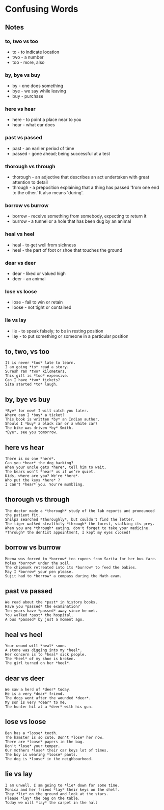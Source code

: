 # Confusing Words

## Notes

### to, two vs too

- to - to indicate location
- two - a number
- too - more, also

### by, bye vs buy

- by - one does something
- bye - we say while leaving
- buy - purchase

### here vs hear

- here - to point a place near to you
- hear - what ear does

### past vs passed

- past - an earlier period of time
- passed - gone ahead; being successful at a test

### thorough vs through

- thorough - an adjective that describes an act undertaken with great attention to detail
- through - a preposition explaining that a thing  has passed 'from one end to the other.' It also means 'during'.

### borrow vs burrow

- borrow - receive something from somebody, expecting to return it
- burrow - a tunnel or a hole that has been dug by an animal

### heal vs heel

- heal - to get well from sickness
- heel - the part of foot or shoe that touches the ground

### dear vs deer

- dear - liked or valued high
- deer - an animal

### lose vs loose

- lose - fail to win or retain
- loose - not tight or contained

### lie vs lay

- lie - to speak falsely; to be in resting position
- lay - to put something or someone in a particular position

## to, two, vs too

```
It is never *too* late to learn.
I am going *to* read a story.
Suresh ran *two* kilometers.
This gift is *too* expensive.
Can I have *two* tickets?
Sita started *to* laugh.
```

## by, bye vs buy

```
*Bye* for now! I will catch you later.
Where can I *buy* a ticket?
This book is written *by* an Indian author.
Should I *buy* a black car or a white car?
The bike was driven *by* Smith.
*Bye*, see you tomorrow.
```

## here vs hear

```
There is no one *here*.
Can you *hear* the dog barking?
When your uncle gets *here*, tell him to wait.
The bears won't *hear* us if we're quiet.
Kids, where are you? We're *here*.
Who put the keys *here* ?
I can't *hear* you. You're mumbling.
```

## thorough vs through

```
The doctor made a *thorough* study of the lab reports and pronounced the patient fit.
Shilpa searched *thoroughly*, but couldn't find the letter.
The tiger walked stealthily *through* the forest, stalking its prey.
When you are *through* eating, don't forget to take your medicine.
*Through* the dentist appointment, I kept my eyes closed!
```

## borrow vs burrow

```
Meena was forced to *borrow* ten rupees from Sarita for her bus fare.
Moles *burrow* under the soil.
The chipmunk retreated into its *burrow* to feed the babies.
May I *borrow* your pen please.
Sujit had to *borrow* a compass during the Math evam.
```

## past vs passed

```
We read about the *past* in history books.
Have you *passed* the examination?
Ten years have *passed* away since he met.
You walked *past* the hospital.
A bus *passed* by just a moment ago.
```

## heal vs heel

```
Your wound will *heal* soon.
A stone was digging into my *heel*.
Her concern is to *heal* sick people.
The *heel* of my shoe is broken.
The girl turned on her *heel*.
```

## dear vs deer

```
We saw a herd of *deer* today.
He is a very *dear* friend.
The dogs went after the wounded *deer*.
My son is very *dear* to me.
The hunter hit at a *deer* with his gun.
```

## lose vs loose

```
Ben has a *loose* tooth.
The hamster is so cute. Don't *lose* her now.
There are *loose* papers in the bag.
Don't *lose* your temper.
Our mothers *lose* their car keys lot of times.
The boy is wearing *loose* pants.
The dog is *loose* in the neighbourhood.
```

## lie vs lay

```
I am unwell. I am going to *lie* down for some time.
Monica and her friend *lay* their keys on the shelf.
They *lie* on the ground and look at the stars.
Please *lay* the bag on the table.
Today we will *lay* the carpet in the hall
``` 

